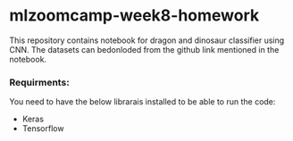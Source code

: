 # mlzoomcamp-week8-homework

This repository contains notebook for dragon and dinosaur classifier using CNN. The datasets can bedonloded from the github link mentioned in the notebook.

### Requirments:

You need to have the below librarais installed to be able to run the code:
- Keras
- Tensorflow


